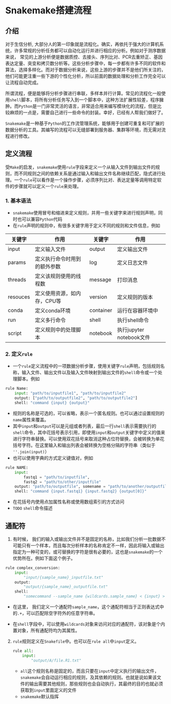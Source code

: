# Snakemake搭建流程
## 介绍

对于生信分析, 大部分人的第一印象就是流程化。确实，再依托于强大的计算机系统，许多常规的分析任务都可以自动化运行并进行相应的分析。例如对于测序数据来说， 常见的上游分析便是数据质控、去接头、序列比对、PCR去重矫正、基因表达定量、突变和拷贝数分析等。这些分析步骤中，每一步都有许多不同的软件和算法，选择多样化。而对于数据分析来说，这些上游的步骤并不是他们所关注的，他们可能更注重一些下游的个性化分析，所以前面的数据处理和分析工作完全可以让流程自动完成。

所谓流程，便是能够将分析步骤进行串联，多样本并行计算。常见的流程化一般使用`shell`脚本，将所有分析任务写入到一个脚本中，这种方法扩展性较差，程序臃肿。而`Python`是一门非常灵活的语言，非常适合用来编写模块化的流程，但是比较麻烦的一点是，需要自己进行一些命令的封装。幸好，已经有人帮我们做好了。

`Snakemake`是一种基于`Python`的工作流管理系统，能够用于创建可重复和可扩展的数据分析的工具。其编写的流程可以无缝部署到服务器、集群等环境，而无需对流程进行修改。

## 定义流程

受`Make`的启发，`snakemake`使用`rule`字段来定义一个从输入文件到输出文件的规则，而不同规则之间的依赖关系是通过输入和输出文件名称继续匹配，隐式进行处理。一个`rule`可以看作是一个操作步骤，必须序列比对、表达定量等调用特定软件的步骤就可以定义一个`rule`来处理。

### 1. 基本语法

-   `snakemake`使用冒号和缩进来定义规则，并用一些关键字来进行规则声明，同时也可以兼容`Python`代码
-   在`rule`声明的规则中，有很多关键字用于定义不同的规则和文件信息，例如

| 关键字 | 作用                         | 关键字 | 作用         |
| ------ | ---------------------------- | ------ | ------------ |
| input  | 定义输入文件                 | output | 定义输出文件 |
| params | 定义执行命令时用到的额外参数 | log    | 定义日志文件 |
| threads |	定义该规则使用的线程数	|	message	|打印消息|
|resouces|	定义使用资源，如内存，CPU等	| version |	定义规则的版本	|
| conda | 定义conda环境 | container | 运行在容器环境中 |
| run | 定义多行命令 | shell | 执行shell命令 |
| script | 定义规则中的处理脚本 | notebook | 执行jupyter notebook文件 | 

### 2. 定义`rule`

- 一个`rule`定义流程中的一项数据分析步骤，使用关键字`rule`声明，包括规则名称，输入文件、输出文件以及输入文件映射到输出文件的`shell`命令或一个处理脚本。例如

```python
rule Name:
	input: "path/to/inputfile1", "path/to/inputfile2"
	output: ["path/to/outputfile2", "path/to/outputfile2"]
	shell: "command {input} {output}"
```

-   规则的名称是可选的，可以省略，表示一个匿名规则。也可以通过设置规则的`name`属性来覆盖。
-   其中`input`和`output`可以是元组或者列表，最后一行`shell`表示需要执行的`shell`命令，其中花括号表示引用，即使用`input`和`output`关键字中定义的值来进行字符串替换。可以使用双花括号来取消这种占位符替换，会被转换为单花括号字符。在这里输入和输出列表会被转换为空格分隔的字符串（类似于 `''.join(input)`）
-   也可以使用字典的方式定义键值对，例如

```python
rule NAME:
    input: 
        fastq1 = "path/to/inputfile", 
        fastq2 = "path/to/other/inputfile"
    output: "path/to/outputfile", somename = "path/to/another/outputfile"
    shell: "command {input.fastq1} {input.fastq2} {output[0]}"
```

-   在花括号内使用点加属性名称或使用数组索引的方式访问
-   `TODO` `shell`命令描述



## 通配符

1.   有时候， 我们的输入或输出文件并不是固定的名称，比如我们分析一批数据不可能只有一个样本，而且每次分析样本的名称肯定不一样，因此将输入或输出指定为一种可变的，或可替换的字符是很有必要的，这也是`snakemake`的一个优势所在。例如下面这个例子。

```python
rule complex_conversion:
    input:
        "input/{sample_name}_inputfile.txt"
    output:
        "output/{sample_name}_outputfile.txt"
    shell:
        "somecommand --sample_name {wildcards.sample_name} < {input} > {output}"
```

-   在这里， 我们定义一个通配符`sample_name`，这个通配符相当于正则表达式中的`.+`，可以匹配除空字符外的任意字符串。

-   在`shell`字段中，可以使用`wildcards`对象来访问对应的通配符，该对象是个内置对象，所有通配符均为其属性。

2.   `rule`规则定义在`Snakefile`中。也可以在`rule all`中`input`定义。

     ```python
     rule all:
         input:
             "output/A/file.R1.txt"
     ```

     -   `all`这个规则名称是固定的，而且只要在`input`中定义执行的输出文件，`snakemake`会自动运行相应的规则，及其依赖的规则。也就是说如果该文件的输出需要其他规则，那些规则也会自动执行，其最终的目的也就必须获取到`input`里面定义的文件
     -   `snakemake`默认指挥

